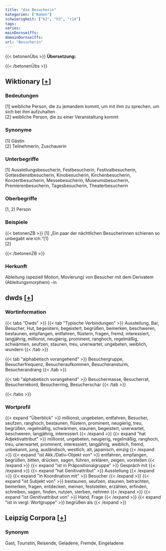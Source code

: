 ```yaml
---
title: "die Besucherin"
kategorien: ["Nomen"]
schwierigkeit: ["k2", "h3", "r14"]
tags:
series:
mainDornseiffs:
domainDornseiffs:
url: "Besucherin"
---
```


{{< betonenÜbs >}}
**Übersetzung:**  
  
{{< /betonenÜbs >}}

## Wiktionary [[+](https://de.wiktionary.org/wiki/Besucherin)]

### Bedeutungen
[1] weibliche Person, die zu jemandem kommt, um mit ihm zu sprechen, um sich bei ihm aufzuhalten  
[2] weibliche Person, die zu einer Veranstaltung kommt  

### Synonyme
[1] Gästin  
[2] Teilnehmerin, Zuschauerin  

### Unterbegriffe
[1] Ausstellungsbesucherin, Festbesucherin, Festivalbesucherin, Gottesdienstbesucherin, Kinobesucherin, Kirchenbesucherin, Konzertbesucherin, Messebesucherin, Museumsbesucherin, Premierenbesucherin, Tagesbesucherin, Theaterbesucherin  

### Oberbegriffe
[1, 2] Person  

### Beispiele
{{< betonenZB >}}
[1] „Ein paar der nächtlichen Besucherinnen schienen so unbegabt wie ich.“[1]  
[2]  

{{< /betonenZB >}}
### Herkunft
Ableitung (speziell Motion, Movierung) von Besucher mit dem Derivatem (Ableitungsmorphem) -in  



## dwds [[+](https://www.dwds.de/wb/Besucherin)]

### Wortinformation
{{< tabs "Dwds" >}}
{{< tab "Typische Verbindungen" >}}
Ausstellung, Bar, Besucher, Hut, begeistern, begeistert, begrüßen, bemerken, beschweren, bestaunen, empfangen, entfahren, flüstern, fragen, fremd, interessiert, langjährig, millionst, neugierig, prominent, ranghoch, regelmäßig, schwärmen, seufzen, staunen, treu, unerwartet, ungebeten, weiblich, wundern
{{< /tab >}}

{{< tab "alphabetisch vorangehend" >}}
Besuchergruppe, Besucherfrequenz, Besucheraufkommen, Besucheransturm, Besucherandrang
{{< /tab >}}

{{< tab "alphabetisch vorangehend" >}}
Besuchermasse, Besucherrat, Besucherrekord, Besucherring, Besucherschar
{{< /tab >}}

{{< /tabs >}}

### Wortprofil
{{< expand "Überblick" >}} millionst, ungebeten, entfahren, Besucher, seufzen, ranghoch, bestaunen, flüstern, prominent, neugierig, treu, begrüßen, regelmäßig, schwärmen, staunen, begeistert, unerwartet, beschweren, langjährig, interessiert {{< /expand >}}
{{< expand "hat Adjektivattribut" >}} millionst, ungebeten, neugierig, regelmäßig, ranghoch, treu, unerwartet, prominent, interessiert, langjährig, weiblich, fremd, unbekannt, jung, ausländisch, westlich, alt, japanisch, einzig {{< /expand >}}
{{< expand "ist Akk./Dativ-Objekt von" >}} entfahren, empfangen, begrüßen, bitten, drücken, sagen, führen, erklären, zeigen, vorstellen {{< /expand >}}
{{< expand "ist in Präpositionalgruppe" >}} Gespräch mit {{< /expand >}}
{{< expand "hat Genitivattribut" >}} Ausstellung {{< /expand >}}
{{< expand "in Koordination mit" >}} Besucher {{< /expand >}}
{{< expand "ist Subjekt von" >}} bestaunen, seufzen, staunen, betrachten, bemerken, fragen, entdecken, meinen, feststellen, erzählen, erfinden, schreiben, sagen, finden, nutzen, sterben, nehmen {{< /expand >}}
{{< expand "ist Genitivattribut von" >}} Hand, Frage {{< /expand >}}
{{< expand "ist in vergl. Wortgruppe" >}} begrüßen als {{< /expand >}}

## Leipzig Corpora [[+](https://corpora.uni-leipzig.de/en/res?word=Besucherin&corpusId=deu_newscrawl-public_2018)]


### Synonym
Gast, Touristin, Reisende, Geladene, Fremde, Eingeladene


